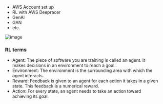 
- AWS Account set up
- RL with AWS Deepracer
- GenAI
- GAN
- etc.

![image](https://github.com/user-attachments/assets/7e5c9651-2ef5-4a1f-93e7-04946bf09c2d)

### RL terms
- Agent: The piece of software you are training is called an agent. It makes decisions in an environment to reach a goal.
- Environment: The environment is the surrounding area with which the agent interacts.
- Reward: Feedback is given to an agent for each action it takes in a given state. This feedback is a numerical reward.
- Action: For every state, an agent needs to take an action toward achieving its goal.
